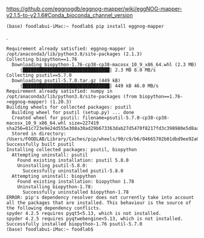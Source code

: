 https://github.com/eggnogdb/eggnog-mapper/wiki/eggNOG-mapper-v2.1.5-to-v2.1.6#Conda_bioconda_channel_version

	
	(base) foodlabui-iMac:~ foodlab$ pip install eggnog-mapper
	
.
	
	Requirement already satisfied: eggnog-mapper in /opt/anaconda3/lib/python3.8/site-packages (2.1.3)
	Collecting biopython==1.76
	  Downloading biopython-1.76-cp38-cp38-macosx_10_9_x86_64.whl (2.3 MB)
	     |████████████████████████████████| 2.3 MB 8.0 MB/s 
	Collecting psutil==5.7.0
	  Downloading psutil-5.7.0.tar.gz (449 kB)
	     |████████████████████████████████| 449 kB 46.0 MB/s 
	Requirement already satisfied: numpy in /opt/anaconda3/lib/python3.8/site-packages (from biopython==1.76->eggnog-mapper) (1.20.3)
	Building wheels for collected packages: psutil
	  Building wheel for psutil (setup.py) ... done
	  Created wheel for psutil: filename=psutil-5.7.0-cp38-cp38-macosx_10_9_x86_64.whl size=227419 sha256=81c723e9e24d555e308a30ad29b673363dab27d5470f8217fd3c398980e5d8aa
	  Stored in directory: /Users/FOODLAB/Library/Caches/pip/wheels/90/c9/b6/04665702b01dbd9ee92a05e834b627948ed01cdd482e6a78e1
	Successfully built psutil
	Installing collected packages: psutil, biopython
	  Attempting uninstall: psutil
	    Found existing installation: psutil 5.8.0
	    Uninstalling psutil-5.8.0:
	      Successfully uninstalled psutil-5.8.0
	  Attempting uninstall: biopython
	    Found existing installation: biopython 1.78
	    Uninstalling biopython-1.78:
	      Successfully uninstalled biopython-1.78
	ERROR: pip's dependency resolver does not currently take into account all the packages that are installed. This behaviour is the source of the following dependency conflicts.
	spyder 4.2.5 requires pyqt5<5.13, which is not installed.
	spyder 4.2.5 requires pyqtwebengine<5.13, which is not installed.
	Successfully installed biopython-1.76 psutil-5.7.0
	(base) foodlabui-iMac:~ foodlab$ 






